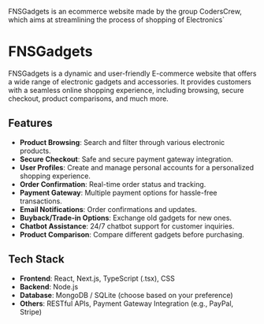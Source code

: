 FNSGadgets is an ecommerce website made by the group CodersCrew, which aims at streamlining the process of shopping of Electronics`
# FNSGadgets

FNSGadgets is a dynamic and user-friendly E-commerce website that offers a wide range of electronic gadgets and accessories. It provides customers with a seamless online shopping experience, including browsing, secure checkout, product comparisons, and much more.

## Features

- **Product Browsing**: Search and filter through various electronic products.
- **Secure Checkout**: Safe and secure payment gateway integration.
- **User Profiles**: Create and manage personal accounts for a personalized shopping experience.
- **Order Confirmation**: Real-time order status and tracking.
- **Payment Gateway**: Multiple payment options for hassle-free transactions.
- **Email Notifications**: Order confirmations and updates.
- **Buyback/Trade-in Options**: Exchange old gadgets for new ones.
- **Chatbot Assistance**: 24/7 chatbot support for customer inquiries.
- **Product Comparison**: Compare different gadgets before purchasing.

## Tech Stack

- **Frontend**: React, Next.js, TypeScript (.tsx), CSS
- **Backend**: Node.js
- **Database**: MongoDB / SQLite (choose based on your preference)
- **Others**: RESTful APIs, Payment Gateway Integration (e.g., PayPal, Stripe)

